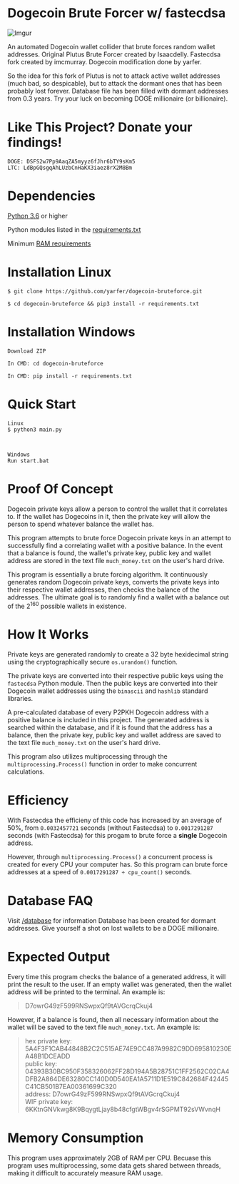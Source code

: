 # Dogecoin Brute Forcer w/ fastecdsa

![Imgur](https://img001.prntscr.com/file/img001/JD4EyVVWTcqDZQk6pW81bA.png)

An automated Dogecoin wallet collider that brute forces random wallet addresses.
Original Plutus Brute Forcer created by Isaacdelly. Fastecdsa fork created by imcmurray.
Dogecoin modification done by yarfer.

So the idea for this fork of Plutus is not to attack active wallet addresses (much bad, so despicable), but to attack the dormant ones that has been probably lost forever. Database file has been filled with dormant addresses from 0.3 years. Try your luck on becoming DOGE millionaire (or billionaire).

# Like This Project? Donate your findings!

```
DOGE: DSFS2w7Pp9AaqZA5myyz6fJhr6bTY9sKm5
LTC: LdBpGQsgqAhLUzbCnHaKX3iaez8rX2M8Bm
```

# Dependencies

<a href="https://www.python.org/downloads/release/python-360/">Python 3.6</a> or higher

Python modules listed in the <a href="/requirements.txt">requirements.txt<a/>
  
Minimum <a href="#memory-consumption">RAM requirements</a>

# Installation Linux

```
$ git clone https://github.com/yarfer/dogecoin-bruteforce.git

$ cd dogecoin-bruteforce && pip3 install -r requirements.txt
```

# Installation Windows

```
Download ZIP

In CMD: cd dogecoin-bruteforce

In CMD: pip install -r requirements.txt
```

# Quick Start

```
Linux
$ python3 main.py



Windows
Run start.bat
```

# Proof Of Concept

Dogecoin private keys allow a person to control the wallet that it correlates to. If the wallet has Dogecoins in it, then the private key will allow the person to spend whatever balance the wallet has. 

This program attempts to brute force Dogecoin private keys in an attempt to successfully find a correlating wallet with a positive balance. In the event that a balance is found, the wallet's private key, public key and wallet address are stored in the text file `much_money.txt` on the user's hard drive.

This program is essentially a brute forcing algorithm. It continuously generates random Dogecoin private keys, converts the private keys into their respective wallet addresses, then checks the balance of the addresses. The ultimate goal is to randomly find a wallet with a balance out of the 2<sup>160</sup> possible wallets in existence.

# How It Works

Private keys are generated randomly to create a 32 byte hexidecimal string using the cryptographically secure `os.urandom()` function.

The private keys are converted into their respective public keys using the `fastecdsa` Python module. Then the public keys are converted into their Dogecoin wallet addresses using the `binascii` and `hashlib` standard libraries.

A pre-calculated database of every P2PKH Dogecoin address with a positive balance is included in this project. The generated address is searched within the database, and if it is found that the address has a balance, then the private key, public key and wallet address are saved to the text file `much_money.txt` on the user's hard drive.

This program also utilizes multiprocessing through the `multiprocessing.Process()` function in order to make concurrent calculations.

# Efficiency

With Fastecdsa the efficieny of this code has increased by an average of 50%, from `0.0032457721` seconds (without Fastecdsa) to `0.0017291287` seconds (with Fastecdsa) for this progam to brute force a __single__ Dogecoin address. 

However, through `multiprocessing.Process()` a concurrent process is created for every CPU your computer has. So this program can brute force addresses at a speed of `0.0017291287 ÷ cpu_count()` seconds.

# Database FAQ

Visit <a href="/database/">/database</a> for information
Database has been created for dormant addresses. Give yourself a shot on lost wallets to be a DOGE millionaire.

# Expected Output

Every time this program checks the balance of a generated address, it will print the result to the user. If an empty wallet was generated, then the wallet address will be printed to the terminal. An example is:

>D7owrG49zF599RNSwpxQf9tAVGcrqCkuj4

However, if a balance is found, then all necessary information about the wallet will be saved to the text file `much_money.txt`. An example is:

>hex private key: 5A4F3F1CAB44848B2C2C515AE74E9CC487A9982C9DD695810230EA48B1DCEADD<br/>
>public key: 04393B30BC950F358326062FF28D194A5B28751C1FF2562C02CA4DFB2A864DE63280CC140D0D540EA1A5711D1E519C842684F42445C41CB501B7EA00361699C320<br/>
>address: D7owrG49zF599RNSwpxQf9tAVGcrqCkuj4<br/>
>WIF private key: 6KKtnGNVkwg8K9BqygtLjay8b48cfgtWBgv4rSGPMT92sVWvnqH<br/>

# Memory Consumption

This program uses approximately 2GB of RAM per CPU. Becuase this program uses multiprocessing, some data gets shared between threads, making it difficult to accurately measure RAM usage.


